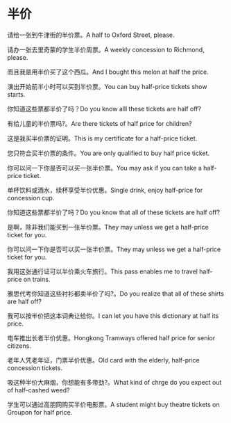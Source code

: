 # 半价

<p><span class="chinese">请给一张到牛津街的半价票。</span><span class="english">A half to Oxford Street, please.</span></p>

<p><span class="chinese">请办一张去里奇蒙的学生半价周票。</span><span class="english">A weekly concession to Richmond, please.</span></p>

<p><span class="chinese">而且我是用半价买了这个西瓜。</span><span class="english">And I bought this melon at half the price.</span></p>

<p><span class="chinese">演出开始前半小时可以买到半价票。</span><span class="english">You can buy half-price tickets show starts.</span></p>

<p><span class="chinese">你知道这些票都半价了吗？</span><span class="english">Do you know alll these tickets are half off?</span></p>

<p><span class="chinese">有给儿童的半价票吗?。</span><span class="english">Are there tickets of half price for children?</span></p>

<p><span class="chinese">这是我买半价票的证明。</span><span class="english">This is my certificate for a half-price ticket.</span></p>

<p><span class="chinese">您只符合买半价票的条件。</span><span class="english">You are only qualified to buy half price ticket.</span></p>

<p><span class="chinese">你可以问一下你是否可以买一张半价票。</span><span class="english">You may ask if you can take a half-price ticket.</span></p>

<p><span class="chinese">单杯饮料或酒水，续杯享受半价优惠。</span><span class="english">Single drink, enjoy half-price for concession cup.</span></p>

<p><span class="chinese">你知道这些票都半价了吗？</span><span class="english">Do you know that all of these tickets are half off?</span></p>

<p><span class="chinese">是啊，除非我们能买到一张半价票。</span><span class="english">They may unless we get a half-price ticket for you.</span></p>

<p><span class="chinese">你可以问一下你是否可以买一张半价票。</span><span class="english">They may unless we get a half-price ticket for you.</span></p>

<p><span class="chinese">我用这张通行证可以半价乘火车旅行。</span><span class="english">This pass enables me to travel half-price on trains.</span></p>

<p><span class="chinese">雅思代考你知道这些衬衫都卖半价了吗?。</span><span class="english">Do you realize that all of these shirts are half off?</span></p>

<p><span class="chinese">我可以按半价把这本词典让给你。</span><span class="english">I can let you have this dictionary at half its price.</span></p>

<p><span class="chinese">电车推出长者半价优惠。</span><span class="english">Hongkong Tramways offered half price for senior citizens.</span></p>

<p><span class="chinese">老年人凭老年证，门票半价优惠。</span><span class="english">Old card with the elderly, half-price concession tickets.</span></p>

<p><span class="chinese">吸这种半价大麻烟，你想能有多带劲?。</span><span class="english">What kind of chrge do you expect out of half-cashed weed?</span></p>

<p><span class="chinese">学生可以通过高朋网购买半价电影票。</span><span class="english">A student might buy theatre tickets on Groupon for half price.</span></p>

